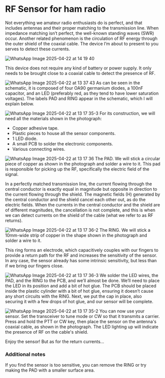 # RF Sensor for ham radio
Not everything we amateur radio enthusiasts do is perfect, and that includes antennas and their proper matching to the transmission line. When impedance matching isn’t perfect, the well-known standing waves (SWR) occur. Another related phenomenon is the circulation of RF energy through the outer shield of the coaxial cable. The device I’m about to present to you serves to detect these currents.


![WhatsApp Image 2025-04-22 at 14 19 40](https://github.com/user-attachments/assets/94702528-c799-4383-bf07-ded4a5242057)

This device does not require any kind of battery or power supply. It only needs to be brought close to a coaxial cable to detect the presence of RF.


![WhatsApp Image 2025-04-22 at 13 37 43](https://github.com/user-attachments/assets/18b63909-02d3-48c5-b2fd-46f7a3b35d5e)
As can be seen in the schematic, it is composed of four OA90 germanium diodes, a 100nF capacitor, and an LED (preferably red, as they tend to have lower saturation voltages). 
The labels PAD and RING appear in the schematic, which I will explain below.


![WhatsApp Image 2025-04-22 at 13 17 35-3](https://github.com/user-attachments/assets/b2566bcd-e129-43a3-b9cc-946e7c7f93e5)
For its construction, we will need all the materials shown in the photograph:  
- Copper adhesive tape.  
- Plastic pieces to house all the sensor components.  
- 1 LED diode.  
- A small PCB to solder the electronic components.  
- Various connecting wires.

  
![WhatsApp Image 2025-04-22 at 13 17 36](https://github.com/user-attachments/assets/054bf230-3a6d-43db-941f-1d2ccebcb96e)
The PAD. We will stick a circular piece of copper as shown in the photograph and solder a wire to it. This pad is responsible for picking up the RF, specifically the electric field of the signal.

In a perfectly matched transmission line, the current flowing through the central conductor is exactly equal in magnitude but opposite in direction to the current flowing through the shield. The magnetic fields (H) generated by the central conductor and the shield cancel each other out, as do the electric fields. When the currents in the central conductor and the shield are of different magnitudes, the cancellation is not complete, and this is when we can detect currents on the shield of the cable (what we refer to as RF returns).



![WhatsApp Image 2025-04-22 at 13 17 36-2](https://github.com/user-attachments/assets/b005ac40-3e88-4f17-994c-f7a7aa9a7cc6)
The RING. We will stick a 10mm-wide strip of copper in the shape shown in the photograph and solder a wire to it. 

This ring forms an electrode, which capacitively couples with our fingers to provide a return path for the RF and increases the sensitivity of the sensor. In any case, the sensor already has some intrinsic sensitivity, but less than if we bring our fingers close.


![WhatsApp Image 2025-04-22 at 13 17 36-3](https://github.com/user-attachments/assets/3e0a08bc-f556-4622-8769-ae4fc069abdc)
We solder the LED wires, the PAD, and the RING to the PCB, and we’ll almost be done. We’ll need to place the LED in its position and add a bit of hot glue. The PCB should be placed inside the plastic cylinder with a bit of hot glue, ensuring it doesn’t cause any short circuits with the RING. Next, we put the cap in place, also securing it with a few drops of hot glue, and our sensor will be complete.


![WhatsApp Image 2025-04-22 at 13 17 35-2](https://github.com/user-attachments/assets/5206b1d0-0f55-4383-a269-ac7e6a185ec4)
You can now use your sensor. Set the transceiver to tune mode or CW so that it transmits a carrier. Press and hold the PTT or CW key, then place the sensor on the antenna's coaxial cable, as shown in the photograph. The LED lighting up will indicate the presence of RF on the cable's shield.

Enjoy the sensor! But as for the return currents... 


### Additional notes
If you find the sensor is too sensitive, you can remove the RING or try making the PAD with a smaller surface area.

